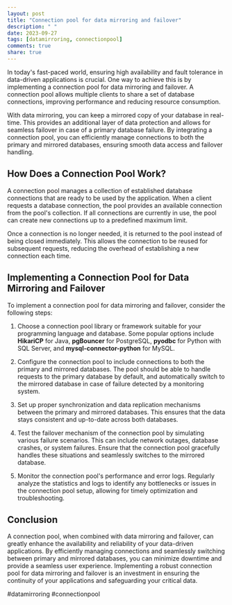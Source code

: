 ```yaml
---
layout: post
title: "Connection pool for data mirroring and failover"
description: " "
date: 2023-09-27
tags: [datamirroring, connectionpool]
comments: true
share: true
---
```


In today's fast-paced world, ensuring high availability and fault tolerance in data-driven applications is crucial. One way to achieve this is by implementing a connection pool for data mirroring and failover. A connection pool allows multiple clients to share a set of database connections, improving performance and reducing resource consumption.

With data mirroring, you can keep a mirrored copy of your database in real-time. This provides an additional layer of data protection and allows for seamless failover in case of a primary database failure. By integrating a connection pool, you can efficiently manage connections to both the primary and mirrored databases, ensuring smooth data access and failover handling.

## How Does a Connection Pool Work?

A connection pool manages a collection of established database connections that are ready to be used by the application. When a client requests a database connection, the pool provides an available connection from the pool's collection. If all connections are currently in use, the pool can create new connections up to a predefined maximum limit.

Once a connection is no longer needed, it is returned to the pool instead of being closed immediately. This allows the connection to be reused for subsequent requests, reducing the overhead of establishing a new connection each time.

## Implementing a Connection Pool for Data Mirroring and Failover

To implement a connection pool for data mirroring and failover, consider the following steps:

1. Choose a connection pool library or framework suitable for your programming language and database. Some popular options include **HikariCP** for Java, **pgBouncer** for PostgreSQL, **pyodbc** for Python with SQL Server, and **mysql-connector-python** for MySQL.

2. Configure the connection pool to include connections to both the primary and mirrored databases. The pool should be able to handle requests to the primary database by default, and automatically switch to the mirrored database in case of failure detected by a monitoring system.

3. Set up proper synchronization and data replication mechanisms between the primary and mirrored databases. This ensures that the data stays consistent and up-to-date across both databases.

4. Test the failover mechanism of the connection pool by simulating various failure scenarios. This can include network outages, database crashes, or system failures. Ensure that the connection pool gracefully handles these situations and seamlessly switches to the mirrored database.

5. Monitor the connection pool's performance and error logs. Regularly analyze the statistics and logs to identify any bottlenecks or issues in the connection pool setup, allowing for timely optimization and troubleshooting.

## Conclusion

A connection pool, when combined with data mirroring and failover, can greatly enhance the availability and reliability of your data-driven applications. By efficiently managing connections and seamlessly switching between primary and mirrored databases, you can minimize downtime and provide a seamless user experience. Implementing a robust connection pool for data mirroring and failover is an investment in ensuring the continuity of your applications and safeguarding your critical data.

#datamirroring #connectionpool